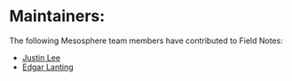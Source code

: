 # Maintainers:
The following Mesosphere team members have contributed to Field Notes:
* [Justin Lee](https://github.com/justinrlee/)
* [Edgar Lanting](https://github.com/edgarlanting)